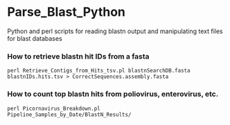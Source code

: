 # Parse_Blast_Python
Python and perl scripts for reading blastn output and manipulating text files for blast databases

### How to retrieve blastn hit IDs from a fasta
``` perl Retrieve_Contigs_from_Hits_tsv.pl blastnSearchDB.fasta blastnIDs.hits.tsv > CorrectSequences.assembly.fasta ```

### How to count top blastn hits from poliovirus, enterovirus, etc.
``` perl Picornavirus_Breakdown.pl Pipeline_Samples_by_Date/BlastN_Results/ ```

